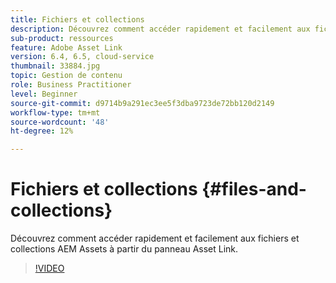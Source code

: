 ```yaml
---
title: Fichiers et collections
description: Découvrez comment accéder rapidement et facilement aux fichiers et collections AEM Assets à partir du panneau Asset Link.
sub-product: ressources
feature: Adobe Asset Link
version: 6.4, 6.5, cloud-service
thumbnail: 33884.jpg
topic: Gestion de contenu
role: Business Practitioner
level: Beginner
source-git-commit: d9714b9a291ec3ee5f3dba9723de72bb120d2149
workflow-type: tm+mt
source-wordcount: '48'
ht-degree: 12%

---
```



# Fichiers et collections {#files-and-collections}

Découvrez comment accéder rapidement et facilement aux fichiers et collections AEM Assets à partir du panneau Asset Link.

>[!VIDEO](https://video.tv.adobe.com/v/33884/?quality=12)